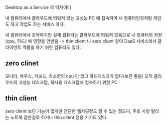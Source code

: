 
Desktop as a Service 의 약자이다


내 컴퓨터에서 클라우드에 띄워저 있는 고성능 PC 에 접속하여 내 컴퓨터인것처럼 게임도 하고 작업도 하는 서비스 이다.

내 컴퓨터에서 조작하지만 실제 컴퓨터는 클라우드에 띄워저 있음으로 내 컴퓨터의 자원(cpu, 하드) 에 영향을 안받음 ->  thin client 나 zero client 같이 DaaS 서비스에서 클라이언트 역활을 하기 위한 컴퓨터도 있다.

## zero clinet 
모니터, 마우스, 키보드, 최소한의 cpu 만 있고 하드디스크가 없다(보안 좋음)
오직 클라우드의 고성능 데스크탑, 회사용 데스크탑에 접속하기 위한 PC

## thin client
zero client 보단 기능이 많지만 간단한 웹서핑정도 할 수 있는 정도다, 주로 사양 딸리는 노트북 같은걸로 하거나 thin client 전용 기기도 있다.